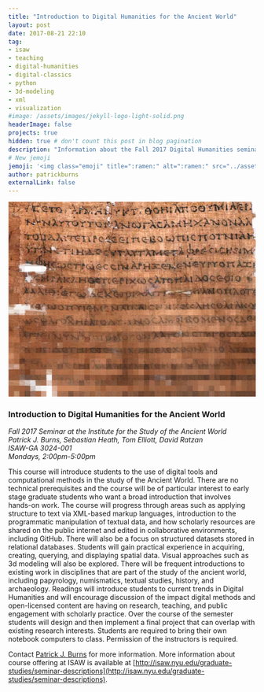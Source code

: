 ```yaml
---
title: "Introduction to Digital Humanities for the Ancient World"
layout: post
date: 2017-08-21 22:10
tag:
- isaw
- teaching
- digital-humanities
- digital-classics
- python
- 3d-modeling
- xml
- visualization
#image: /assets/images/jekyll-logo-light-solid.png
headerImage: false
projects: true
hidden: true # don't count this post in blog pagination
description: "Information about the Fall 2017 Digital Humanities seminar at the Institute for the Study of the Ancient World"
# New jemoji
jemoji: '<img class="emoji" title=":ramen:" alt=":ramen:" src="../assets/images/paper-icon.png" height="20" width="20" align="absmiddle">'
author: patrickburns
externalLink: false
---
```

![Screenshot](../assets/images/intro-to-dh.png)

### Introduction to Digital Humanities for the Ancient World
*Fall 2017 Seminar at the Institute for the Study of the Ancient World*  
*Patrick J. Burns, Sebastian Heath, Tom Elliott, David Ratzan*  
*ISAW-GA 3024-001*  
*Mondays, 2:00pm-5:00pm*  

This course will introduce students to the use of digital tools and computational methods in the study of the Ancient World. There are no technical prerequisites and the course will be of particular interest to early stage graduate students who want a broad introduction that involves hands-on work. The course will progress through areas such as applying structure to text via XML-based markup languages, introduction to the programmatic manipulation of textual data, and how scholarly resources are shared on the public internet and edited in collaborative environments, including GitHub. There will also be a focus on structured datasets stored in relational databases. Students will gain practical experience in acquiring, creating, querying, and displaying spatial data. Visual approaches such as 3d modeling will also be explored. There will be frequent introductions to existing work in disciplines that are part of the study of the ancient world, including papyrology, numismatics, textual studies, history, and archaeology. Readings will introduce students to current trends in Digital Humanities and will encourage discussion of the impact digital methods and open-licensed content are having on research, teaching, and public engagement with scholarly practice. Over the course of the semester students will design and then implement a final project that can overlap with existing research interests. Students are required to bring their own notebook computers to class. Permission of the instructors is required.  

Contact [Patrick J. Burns](mailto:patrick.j.burns@nyu.edu) for more information. More information about course offering at ISAW is available at [http://isaw.nyu.edu/graduate-studies/seminar-descriptions](http://isaw.nyu.edu/graduate-studies/seminar-descriptions).
